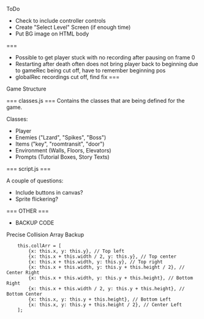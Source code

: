 ToDo
- Check to include controller controls
- Create "Select Level" Screen (if enough time)
- Put BG image on HTML body

===
- Possible to get player stuck with no recording after pausing on frame 0
- Restarting after death often does not bring player back to beginning due to gameRec being cut off, have to remember beginning pos
- globalRec recordings cut off, find fix
===

Game Structure

=== classes.js ===
Contains the classes that are being defined for the game.

Classes:
- Player
- Enemies ("Lzard", "Spikes", "Boss")
- Items ("key", "roomtransit", "door")
- Environment (Walls, Floors, Elevators)
- Prompts (Tutorial Boxes, Story Texts)


=== script.js ===


A couple of questions:
- Include buttons in canvas?
- Sprite flickering?






=== OTHER ===

- BACKUP CODE

Precise Collision Array Backup

        this.collArr = [
            {x: this.x, y: this.y}, // Top left
            {x: this.x + this.width / 2, y: this.y}, // Top center
            {x: this.x + this.width, y: this.y}, // Top right
            {x: this.x + this.width, y: this.y + this.height / 2}, // Center Right
            {x: this.x + this.width, y: this.y + this.height}, // Bottom Right
            {x: this.x + this.width / 2, y: this.y + this.height}, // Bottom Center
            {x: this.x, y: this.y + this.height}, // Bottom Left
            {x: this.x, y: this.y + this.height / 2}, // Center Left
        ];